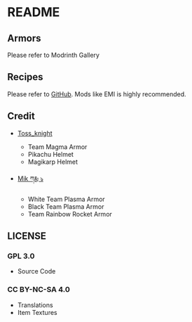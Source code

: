 # README

## Armors

Please refer to Modrinth Gallery

## Recipes

Please refer to [GitHub](https://github.com/KiwiFlavoredApollo/cobblemon-armors/tree/master/src/main/generated/data/cobblemonarmors/recipes). Mods like EMI is highly recommended.

## Credit

- [Toss_knight](https://discordapp.com/users/831822833553375252)
  - Team Magma Armor
  - Pikachu Helmet
  - Magikarp Helmet

- [Mik ཀརྨ ঌ](https://discordapp.com/users/449068348727230465)
  - White Team Plasma Armor
  - Black Team Plasma Armor
  - Team Rainbow Rocket Armor

## LICENSE

### GPL 3.0 
- Source Code

### CC BY-NC-SA 4.0
- Translations
- Item Textures